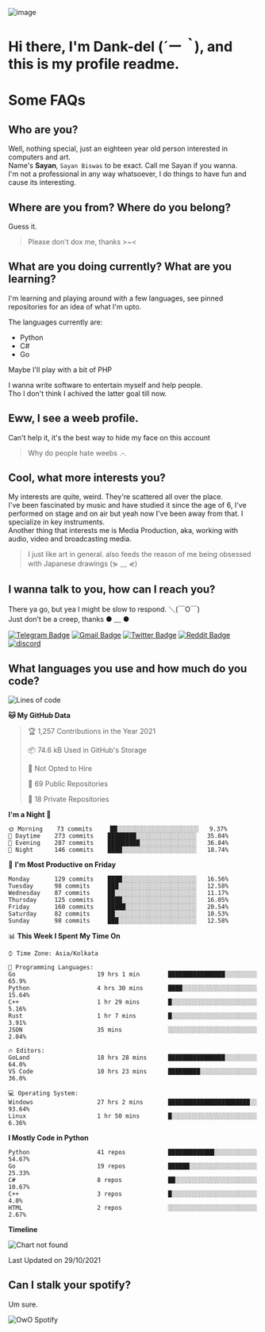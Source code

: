 ![image](https://user-images.githubusercontent.com/63096193/125182844-29f20800-e22f-11eb-8dc9-b0f2d29647bb.png)

# **Hi there, I'm Dank-del (*´ー｀*), and this is my profile readme.**
<!--  [![Profile views](https://gpvc.arturio.dev/dank-del)](https://github.com/dank-del) -->
# Some FAQs

## **Who are you?**

Well, nothing special, just an eighteen year old person interested in computers and art. \
Name's **Sayan**, `Sayan Biswas` to be exact. Call me Sayan if you wanna. \
I'm not a professional in any way whatsoever, I do things to have fun and cause its interesting.

## **Where are you from? Where do you belong?**

Guess it.
> Please don't dox me, thanks >~<

## **What are you doing currently? What are you learning?**

I'm learning and playing around with a few languages, see pinned repositories for an idea of what I'm upto.

The languages currently are:

- Python
- C#
- Go

Maybe I'll play with a bit of PHP

I wanna write software to entertain myself and help people. \
Tho I don't think I achived the latter goal till now.

## **Eww, I see a weeb profile.**

Can't help it, it's the best way to hide my face on this account
> Why do people hate weebs .-.

## **Cool, what more interests you?**

My interests are quite, weird. They're scattered all over the place. \
I've been fascinated by music and have studied it since the age of 6, I've performed on stage and on air but yeah now I've been away from that. I specialize in key instruments. \
Another thing that interests me is Media Production, aka, working with audio, video and broadcasting media.

> I just like art in general. also feeds the reason of me being obsessed with Japanese drawings (⋟ ﹏ ⋞)

## **I wanna talk to you, how can I reach you?**

There ya go, but yea I might be slow to respond. ＼(￣O￣) \
Just don't be a creep, thanks ● ﹏ ●

[![Telegram Badge](https://img.shields.io/badge/-dank_as_fuck-1ca0f1?style=flat-square&logo=telegram&logoColor=white&link=https://t.me/dank_as_fuck)](https://t.me/dank_as_fuck)
[![Gmail Badge](https://img.shields.io/badge/-chizuru@kanojo.tk-c14438?style=flat-square&logo=Gmail&logoColor=white&link=mailto:chizuru@kanojo.tk)](mailto:chizuru@kanojo.tk)
[![Twitter Badge](https://img.shields.io/twitter/follow/TheDankDel?style=social)](https://twitter.com/TheDankDel)
[![Reddit Badge](https://img.shields.io/reddit/user-karma/combined/dank_as_fuck_?style=social)](https://www.reddit.com/user/dank_as_fuck_/)
[![discord](https://discord-md-badge.vercel.app/api/shield/506536929152466945?style=social)](https://discordapp.com/users/506536929152466945)

## **What languages you use and how much do you code?**

<!--START_SECTION:waka-->
![Lines of code](https://img.shields.io/badge/From%20Hello%20World%20I%27ve%20Written-944873%20lines%20of%20code-blue)

**🐱 My GitHub Data** 

> 🏆 1,257 Contributions in the Year 2021
 > 
> 📦 74.6 kB Used in GitHub's Storage 
 > 
> 🚫 Not Opted to Hire
 > 
> 📜 69 Public Repositories 
 > 
> 🔑 18 Private Repositories  
 > 
**I'm a Night 🦉** 

```text
🌞 Morning    73 commits     ██░░░░░░░░░░░░░░░░░░░░░░░   9.37% 
🌆 Daytime    273 commits    ████████░░░░░░░░░░░░░░░░░   35.04% 
🌃 Evening    287 commits    █████████░░░░░░░░░░░░░░░░   36.84% 
🌙 Night      146 commits    ████░░░░░░░░░░░░░░░░░░░░░   18.74%

```
📅 **I'm Most Productive on Friday** 

```text
Monday       129 commits    ████░░░░░░░░░░░░░░░░░░░░░   16.56% 
Tuesday      98 commits     ███░░░░░░░░░░░░░░░░░░░░░░   12.58% 
Wednesday    87 commits     ██░░░░░░░░░░░░░░░░░░░░░░░   11.17% 
Thursday     125 commits    ████░░░░░░░░░░░░░░░░░░░░░   16.05% 
Friday       160 commits    █████░░░░░░░░░░░░░░░░░░░░   20.54% 
Saturday     82 commits     ██░░░░░░░░░░░░░░░░░░░░░░░   10.53% 
Sunday       98 commits     ███░░░░░░░░░░░░░░░░░░░░░░   12.58%

```


📊 **This Week I Spent My Time On** 

```text
⌚︎ Time Zone: Asia/Kolkata

💬 Programming Languages: 
Go                       19 hrs 1 min        ████████████████░░░░░░░░░   65.9% 
Python                   4 hrs 30 mins       ████░░░░░░░░░░░░░░░░░░░░░   15.64% 
C++                      1 hr 29 mins        █░░░░░░░░░░░░░░░░░░░░░░░░   5.16% 
Rust                     1 hr 7 mins         █░░░░░░░░░░░░░░░░░░░░░░░░   3.91% 
JSON                     35 mins             ░░░░░░░░░░░░░░░░░░░░░░░░░   2.04%

🔥 Editors: 
GoLand                   18 hrs 28 mins      ████████████████░░░░░░░░░   64.0% 
VS Code                  10 hrs 23 mins      █████████░░░░░░░░░░░░░░░░   36.0%

💻 Operating System: 
Windows                  27 hrs 2 mins       ███████████████████████░░   93.64% 
Linux                    1 hr 50 mins        █░░░░░░░░░░░░░░░░░░░░░░░░   6.36%

```

**I Mostly Code in Python** 

```text
Python                   41 repos            █████████████░░░░░░░░░░░░   54.67% 
Go                       19 repos            ██████░░░░░░░░░░░░░░░░░░░   25.33% 
C#                       8 repos             ██░░░░░░░░░░░░░░░░░░░░░░░   10.67% 
C++                      3 repos             █░░░░░░░░░░░░░░░░░░░░░░░░   4.0% 
HTML                     2 repos             ░░░░░░░░░░░░░░░░░░░░░░░░░   2.67%

```


**Timeline**

![Chart not found](https://raw.githubusercontent.com/Dank-del/Dank-del/main/charts/bar_graph.png) 


 Last Updated on 29/10/2021
<!--END_SECTION:waka-->

## **Can I stalk your spotify?**

Um sure.

![OwO Spotify](https://spotify-recently-played-readme.vercel.app/api?user=31fdrsslnr7nvq4ytqwtw7c4rxfm&count=5)
